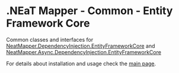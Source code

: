 # .NEaT Mapper - Common - Entity Framework Core

Common classes and interfaces for [NeatMapper.DependencyInjection.EntityFrameworkCore](https://www.nuget.org/packages/NeatMapper.DependencyInjection.EntityFrameworkCore) and [NeatMapper.Async.DependencyInjection.EntityFrameworkCore](https://www.nuget.org/packages/NeatMapper.Async.DependencyInjection.EntityFrameworkCore)

For details about installation and usage check the [main page](https://github.com/Xriuk/NeatMapper).